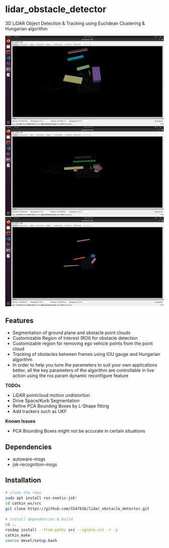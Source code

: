 # lidar_obstacle_detector

3D LiDAR Object Detection &amp; Tracking using Euclidean Clustering &amp; Hungarian algorithm

![](media/Screenshot%20from%202022-06-23%2012-37-13.png)
![](media/Screenshot%20from%202022-06-23%2012-37-18.png)
![](media/Screenshot%20from%202022-06-23%2012-37-26.png)

## Features
* Segmentation of ground plane and obstacle point clouds
* Customizable Region of Interest (ROI) for obstacle detection
* Customizable region for removing ego vehicle points from the point cloud
* Tracking of obstacles between frames using IOU gauge and Hungarian algorithm
* In order to help you tune the parameters to suit your own applications better, all the key parameters of the algorithm are controllable in live action using the ros param dynamic reconfigure feature

**TODOs**
* LiDAR pointcloud motion undistortion
* Drive Space/Kurb Segmentation
* Refine PCA Bounding Boxes by L-Shape fitting
* Add trackers such as UKF

**Known Issues**
* PCA Bounding Boxes might not be accurate in certain situations

## Dependencies
* autoware-msgs
* jsk-recognition-msgs

## Installation
```bash
# clone the repo
sudo apt install ros-noetic-jsk*
cd catkin_ws/src
git clone https://github.com/SS47816/lidar_obstacle_detector.git

# install dependencies & build 
cd ..
rosdep install --from-paths src --ignore-src -r -y
catkin_make
source devel/setup.bash

```
